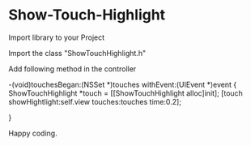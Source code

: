 Show-Touch-Highlight
====================

Import library to your Project 

Import the class "ShowTouchHighlight.h"

Add following method in the controller

-(void)touchesBegan:(NSSet *)touches withEvent:(UIEvent *)event
{
    ShowTouchHighlight *touch = [[ShowTouchHighlight alloc]init];
    [touch showHightlight:self.view touches:touches time:0.2];
    
  }


Happy coding.
